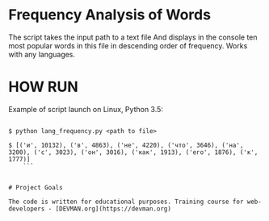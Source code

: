 # Frequency Analysis of Words

The script takes the input path to a text file
And displays in the console ten most popular words in this file in descending order of frequency.
Works with any languages.


# HOW RUN

Example of script launch on Linux, Python 3.5:

```#!bash

$ python lang_frequency.py <path to file>

$ [('и', 10132), ('в', 4863), ('не', 4220), ('что', 3646), ('на', 3200), ('с', 3023), ('он', 3016), ('как', 1913), ('его', 1876), ('к', 1777)]
    ```


# Project Goals

The code is written for educational purposes. Training course for web-developers - [DEVMAN.org](https://devman.org)
